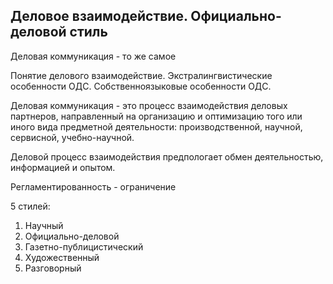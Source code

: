 ## Деловое взаимодействие. Официально-деловой стиль 
Деловая коммуникация - то же самое

Понятие делового взаимодействие.
Экстралингвистические особенности ОДС.
Собственноязыковые особенности ОДС.

Деловая коммуникация - это процесс взаимодействия деловых партнеров, направленный на организацию и оптимизацию того или иного вида предметной деятельности: производственной, научной, сервисной, учебно-научной. 

Деловой процесс взаимодействия предпологает обмен деятельностью, информацией и опытом.

Регламентированность - ограничение 

5 стилей:
1. Научный
2. Официально-деловой
3. Газетно-публицистический
4. Художественный
5. Разговорный
